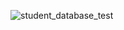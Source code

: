 ![student_database_test](https://github.com/mohamed-belall/Embedded_System_learn_in_depth_diploma/assets/77551534/47ca182b-d150-4ef1-957e-51a7d850eb30)
